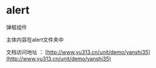 # alert
弹框组件

主体内容在alert文件夹中

文档访问地址 ： [http://www.yu313.cn/unit/demo/yanshi35](http://www.yu313.cn/unit/demo/yanshi35)
